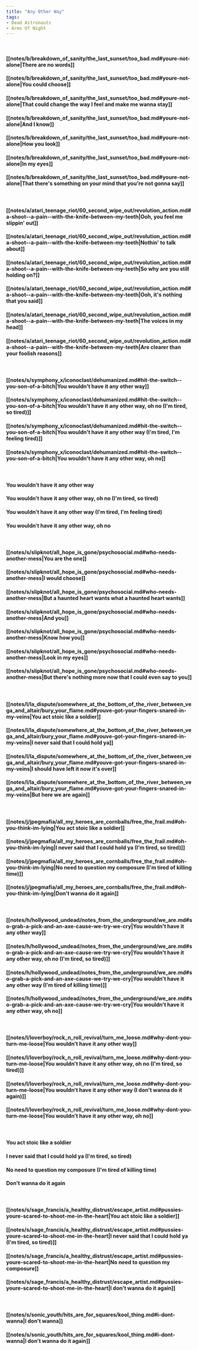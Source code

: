 ```yaml
---
title: "Any Other Way"
tags:
- Dead Astronauts
- Arms Of Night
---
```

&nbsp;
#### [[notes/b/breakdown_of_sanity/the_last_sunset/too_bad.md#youre-not-alone|There are no words]]
#### [[notes/b/breakdown_of_sanity/the_last_sunset/too_bad.md#youre-not-alone|You could choose]]
#### [[notes/b/breakdown_of_sanity/the_last_sunset/too_bad.md#youre-not-alone|That could change the way I feel and make me wanna stay]]
#### [[notes/b/breakdown_of_sanity/the_last_sunset/too_bad.md#youre-not-alone|And I know]]
#### [[notes/b/breakdown_of_sanity/the_last_sunset/too_bad.md#youre-not-alone|How you look]]
#### [[notes/b/breakdown_of_sanity/the_last_sunset/too_bad.md#youre-not-alone|In my eyes]]
#### [[notes/b/breakdown_of_sanity/the_last_sunset/too_bad.md#youre-not-alone|That there's something on your mind that you're not gonna say]]
&nbsp;
#### [[notes/a/atari_teenage_riot/60_second_wipe_out/revolution_action.md#a-shoot--a-pain--with-the-knife-between-my-teeth|Ooh, you feel me slippin' out]]
#### [[notes/a/atari_teenage_riot/60_second_wipe_out/revolution_action.md#a-shoot--a-pain--with-the-knife-between-my-teeth|Nothin' to talk about]]
#### [[notes/a/atari_teenage_riot/60_second_wipe_out/revolution_action.md#a-shoot--a-pain--with-the-knife-between-my-teeth|So why are you still holding on?]]
#### [[notes/a/atari_teenage_riot/60_second_wipe_out/revolution_action.md#a-shoot--a-pain--with-the-knife-between-my-teeth|Ooh, it's nothing that you said]]
#### [[notes/a/atari_teenage_riot/60_second_wipe_out/revolution_action.md#a-shoot--a-pain--with-the-knife-between-my-teeth|The voices in my head]]
#### [[notes/a/atari_teenage_riot/60_second_wipe_out/revolution_action.md#a-shoot--a-pain--with-the-knife-between-my-teeth|Are clearer than your foolish reasons]]
&nbsp;
#### [[notes/s/symphony_x/iconoclast/dehumanized.md#hit-the-switch--you-son-of-a-bitch|You wouldn't have it any other way]]
#### [[notes/s/symphony_x/iconoclast/dehumanized.md#hit-the-switch--you-son-of-a-bitch|You wouldn't have it any other way, oh no (I'm tired, so tired)]]
#### [[notes/s/symphony_x/iconoclast/dehumanized.md#hit-the-switch--you-son-of-a-bitch|You wouldn't have it any other way (I'm tired, I'm feeling tired)]]
#### [[notes/s/symphony_x/iconoclast/dehumanized.md#hit-the-switch--you-son-of-a-bitch|You wouldn't have it any other way, oh no]]
&nbsp;
#### You wouldn't have it any other way
#### You wouldn't have it any other way, oh no (I'm tired, so tired)
#### You wouldn't have it any other way (I'm tired, I'm feeling tired)
#### You wouldn't have it any other way, oh no
&nbsp;
#### [[notes/s/slipknot/all_hope_is_gone/psychosocial.md#who-needs-another-mess|You are the one]]
#### [[notes/s/slipknot/all_hope_is_gone/psychosocial.md#who-needs-another-mess|I would choose]]
#### [[notes/s/slipknot/all_hope_is_gone/psychosocial.md#who-needs-another-mess|But a haunted heart wants what a haunted heart wants]]
#### [[notes/s/slipknot/all_hope_is_gone/psychosocial.md#who-needs-another-mess|And you]]
#### [[notes/s/slipknot/all_hope_is_gone/psychosocial.md#who-needs-another-mess|Know how you]]
#### [[notes/s/slipknot/all_hope_is_gone/psychosocial.md#who-needs-another-mess|Look in my eyes]]
#### [[notes/s/slipknot/all_hope_is_gone/psychosocial.md#who-needs-another-mess|But there's nothing more now that I could even say to you]]
&nbsp;
#### [[notes/l/la_dispute/somewhere_at_the_bottom_of_the_river_between_vega_and_altair/bury_your_flame.md#youve-got-your-fingers-snared-in-my-veins|You act stoic like a soldier]]
#### [[notes/l/la_dispute/somewhere_at_the_bottom_of_the_river_between_vega_and_altair/bury_your_flame.md#youve-got-your-fingers-snared-in-my-veins|I never said that I could hold ya]]
#### [[notes/l/la_dispute/somewhere_at_the_bottom_of_the_river_between_vega_and_altair/bury_your_flame.md#youve-got-your-fingers-snared-in-my-veins|I should have left it now it's over]]
#### [[notes/l/la_dispute/somewhere_at_the_bottom_of_the_river_between_vega_and_altair/bury_your_flame.md#youve-got-your-fingers-snared-in-my-veins|But here we are again]]
&nbsp;
#### [[notes/j/jpegmafia/all_my_heroes_are_cornballs/free_the_frail.md#oh-you-think-im-lying|You act stoic like a soldier]]
#### [[notes/j/jpegmafia/all_my_heroes_are_cornballs/free_the_frail.md#oh-you-think-im-lying|I never said that I could hold ya (I'm tired, so tired)]]
#### [[notes/j/jpegmafia/all_my_heroes_are_cornballs/free_the_frail.md#oh-you-think-im-lying|No need to question my composure (I'm tired of killing time)]]
#### [[notes/j/jpegmafia/all_my_heroes_are_cornballs/free_the_frail.md#oh-you-think-im-lying|Don't wanna do it again]]
&nbsp;
#### [[notes/h/hollywood_undead/notes_from_the_underground/we_are.md#so-grab-a-pick-and-an-axe-cause-we-try-we-cry|You wouldn't have it any other way]]
#### [[notes/h/hollywood_undead/notes_from_the_underground/we_are.md#so-grab-a-pick-and-an-axe-cause-we-try-we-cry|You wouldn't have it any other way, oh no (I'm tired, so tired)]]
#### [[notes/h/hollywood_undead/notes_from_the_underground/we_are.md#so-grab-a-pick-and-an-axe-cause-we-try-we-cry|You wouldn't have it any other way (I'm tired of killing time)]]
#### [[notes/h/hollywood_undead/notes_from_the_underground/we_are.md#so-grab-a-pick-and-an-axe-cause-we-try-we-cry|You wouldn't have it any other way, oh no]]
&nbsp;
#### [[notes/l/loverboy/rock_n_roll_revival/turn_me_loose.md#why-dont-you-turn-me-loose|You wouldn't have it any other way]]
#### [[notes/l/loverboy/rock_n_roll_revival/turn_me_loose.md#why-dont-you-turn-me-loose|You wouldn't have it any other way, oh no (I'm tired, so tired)]]
#### [[notes/l/loverboy/rock_n_roll_revival/turn_me_loose.md#why-dont-you-turn-me-loose|You wouldn't have it any other way (I don't wanna do it again)]]
#### [[notes/l/loverboy/rock_n_roll_revival/turn_me_loose.md#why-dont-you-turn-me-loose|You wouldn't have it any other way, oh no]]
&nbsp;
#### You act stoic like a soldier
#### I never said that I could hold ya (I'm tired, so tired)
#### No need to question my composure (I'm tired of killing time)
#### Don't wanna do it again
&nbsp;
#### [[notes/s/sage_francis/a_healthy_distrust/escape_artist.md#pussies-youre-scared-to-shoot-me-in-the-heart|You act stoic like a soldier]]
#### [[notes/s/sage_francis/a_healthy_distrust/escape_artist.md#pussies-youre-scared-to-shoot-me-in-the-heart|I never said that I could hold ya (I'm tired, so tired)]]
#### [[notes/s/sage_francis/a_healthy_distrust/escape_artist.md#pussies-youre-scared-to-shoot-me-in-the-heart|No need to question my composure]]
#### [[notes/s/sage_francis/a_healthy_distrust/escape_artist.md#pussies-youre-scared-to-shoot-me-in-the-heart|I don't wanna do it again]]
&nbsp;
#### [[notes/s/sonic_youth/hits_are_for_squares/kool_thing.md#i-dont-wanna|I don't wanna]]
#### [[notes/s/sonic_youth/hits_are_for_squares/kool_thing.md#i-dont-wanna|I don't wanna do it again]]
